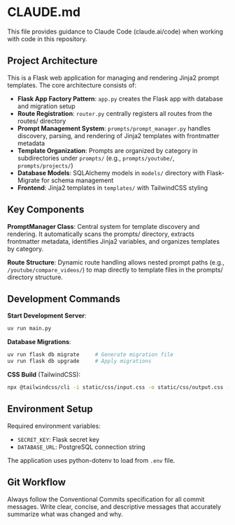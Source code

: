 # CLAUDE.md

This file provides guidance to Claude Code (claude.ai/code) when working with code in this repository.

## Project Architecture

This is a Flask web application for managing and rendering Jinja2 prompt templates. The core architecture consists of:

- **Flask App Factory Pattern**: `app.py` creates the Flask app with database and migration setup
- **Route Registration**: `router.py` centrally registers all routes from the routes/ directory
- **Prompt Management System**: `prompts/prompt_manager.py` handles discovery, parsing, and rendering of Jinja2 templates with frontmatter metadata
- **Template Organization**: Prompts are organized by category in subdirectories under `prompts/` (e.g., `prompts/youtube/`, `prompts/projects/`)
- **Database Models**: SQLAlchemy models in `models/` directory with Flask-Migrate for schema management
- **Frontend**: Jinja2 templates in `templates/` with TailwindCSS styling

## Key Components

**PromptManager Class**: Central system for template discovery and rendering. It automatically scans the prompts/ directory, extracts frontmatter metadata, identifies Jinja2 variables, and organizes templates by category.

**Route Structure**: Dynamic route handling allows nested prompt paths (e.g., `/youtube/compare_videos/`) to map directly to template files in the prompts/ directory structure.

## Development Commands

**Start Development Server**:
```bash
uv run main.py
```

**Database Migrations**:
```bash
uv run flask db migrate     # Generate migration file
uv run flask db upgrade     # Apply migrations
```

**CSS Build** (TailwindCSS):
```bash
npx @tailwindcss/cli -i static/css/input.css -o static/css/output.css --watch
```

## Environment Setup

Required environment variables:
- `SECRET_KEY`: Flask secret key
- `DATABASE_URL`: PostgreSQL connection string

The application uses python-dotenv to load from `.env` file.

## Git Workflow
Always follow the Conventional Commits specification for all commit messages. Write clear, concise, and descriptive messages that accurately summarize what was changed and why.

